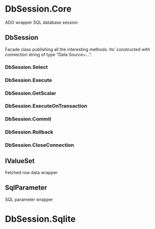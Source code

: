 # DbSession.Core
ADO wrapper SQL database session

## DbSession
Facade class publishing all the interesting methods. Its' constructed with connection string of type "Data Source=...".

### DbSession.Select

### DbSession.Execute

### DbSession.GetScalar

### DbSession.ExecuteOnTransaction

### DbSession.Commit

### DbSession.Rollback

### DbSession.CloseConnection

## IValueSet
Fetched row data wrapper

## SqlParameter
SQL parameter wrapper

# DbSession.Sqlite
